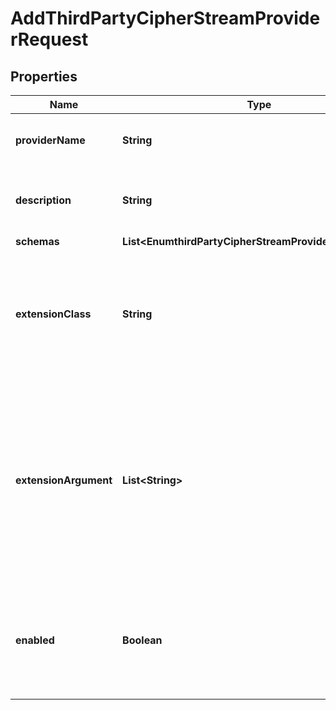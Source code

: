 

# AddThirdPartyCipherStreamProviderRequest


## Properties

| Name | Type | Description | Notes |
|------------ | ------------- | ------------- | -------------|
|**providerName** | **String** | Name of the new Cipher Stream Provider |  |
|**description** | **String** | A description for this Cipher Stream Provider |  [optional] |
|**schemas** | **List&lt;EnumthirdPartyCipherStreamProviderSchemaUrn&gt;** |  |  |
|**extensionClass** | **String** | The fully-qualified name of the Java class providing the logic for the Third Party Cipher Stream Provider. |  |
|**extensionArgument** | **List&lt;String&gt;** | The set of arguments used to customize the behavior for the Third Party Cipher Stream Provider. Each configuration property should be given in the form &#39;name&#x3D;value&#39;. |  [optional] |
|**enabled** | **Boolean** | Indicates whether this Cipher Stream Provider is enabled for use in the Directory Server. |  |



